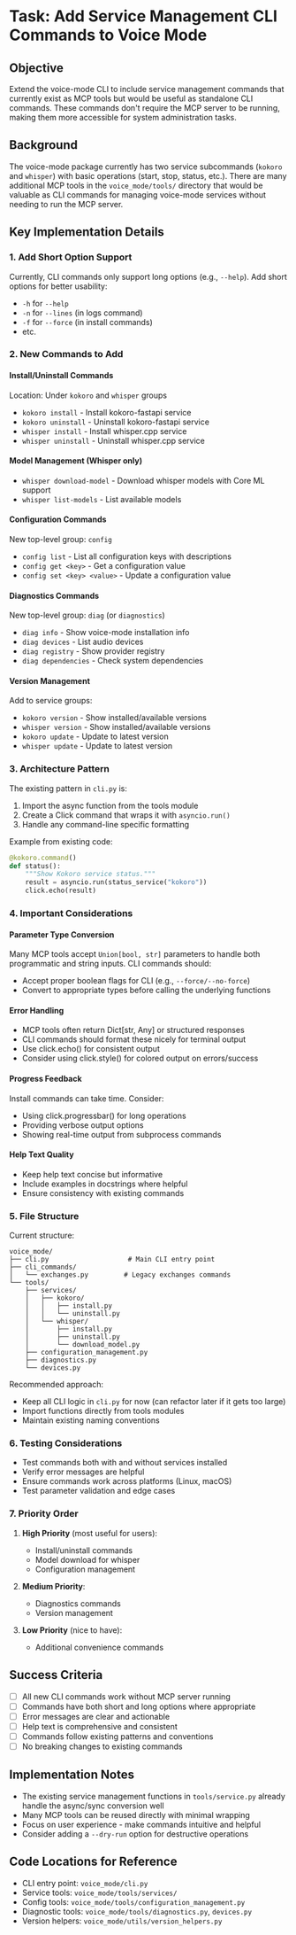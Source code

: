 # Task: Add Service Management CLI Commands to Voice Mode

## Objective
Extend the voice-mode CLI to include service management commands that currently exist as MCP tools but would be useful as standalone CLI commands. These commands don't require the MCP server to be running, making them more accessible for system administration tasks.

## Background
The voice-mode package currently has two service subcommands (`kokoro` and `whisper`) with basic operations (start, stop, status, etc.). There are many additional MCP tools in the `voice_mode/tools/` directory that would be valuable as CLI commands for managing voice-mode services without needing to run the MCP server.

## Key Implementation Details

### 1. Add Short Option Support
Currently, CLI commands only support long options (e.g., `--help`). Add short options for better usability:
- `-h` for `--help`
- `-n` for `--lines` (in logs command)
- `-f` for `--force` (in install commands)
- etc.

### 2. New Commands to Add

#### Install/Uninstall Commands
Location: Under `kokoro` and `whisper` groups
- `kokoro install` - Install kokoro-fastapi service
- `kokoro uninstall` - Uninstall kokoro-fastapi service  
- `whisper install` - Install whisper.cpp service
- `whisper uninstall` - Uninstall whisper.cpp service

#### Model Management (Whisper only)
- `whisper download-model` - Download whisper models with Core ML support
- `whisper list-models` - List available models

#### Configuration Commands
New top-level group: `config`
- `config list` - List all configuration keys with descriptions
- `config get <key>` - Get a configuration value
- `config set <key> <value>` - Update a configuration value

#### Diagnostics Commands  
New top-level group: `diag` (or `diagnostics`)
- `diag info` - Show voice-mode installation info
- `diag devices` - List audio devices
- `diag registry` - Show provider registry
- `diag dependencies` - Check system dependencies

#### Version Management
Add to service groups:
- `kokoro version` - Show installed/available versions
- `whisper version` - Show installed/available versions
- `kokoro update` - Update to latest version
- `whisper update` - Update to latest version

### 3. Architecture Pattern

The existing pattern in `cli.py` is:
1. Import the async function from the tools module
2. Create a Click command that wraps it with `asyncio.run()`
3. Handle any command-line specific formatting

Example from existing code:
```python
@kokoro.command()
def status():
    """Show Kokoro service status."""
    result = asyncio.run(status_service("kokoro"))
    click.echo(result)
```

### 4. Important Considerations

#### Parameter Type Conversion
Many MCP tools accept `Union[bool, str]` parameters to handle both programmatic and string inputs. CLI commands should:
- Accept proper boolean flags for CLI (e.g., `--force/--no-force`)
- Convert to appropriate types before calling the underlying functions

#### Error Handling
- MCP tools often return Dict[str, Any] or structured responses
- CLI commands should format these nicely for terminal output
- Use click.echo() for consistent output
- Consider using click.style() for colored output on errors/success

#### Progress Feedback
Install commands can take time. Consider:
- Using click.progressbar() for long operations
- Providing verbose output options
- Showing real-time output from subprocess commands

#### Help Text Quality
- Keep help text concise but informative
- Include examples in docstrings where helpful
- Ensure consistency with existing commands

### 5. File Structure

Current structure:
```
voice_mode/
├── cli.py                    # Main CLI entry point
├── cli_commands/            
│   └── exchanges.py         # Legacy exchanges commands
└── tools/
    ├── services/
    │   ├── kokoro/
    │   │   ├── install.py
    │   │   └── uninstall.py
    │   └── whisper/
    │       ├── install.py
    │       ├── uninstall.py
    │       └── download_model.py
    ├── configuration_management.py
    ├── diagnostics.py
    └── devices.py
```

Recommended approach:
- Keep all CLI logic in `cli.py` for now (can refactor later if it gets too large)
- Import functions directly from tools modules
- Maintain existing naming conventions

### 6. Testing Considerations

- Test commands both with and without services installed
- Verify error messages are helpful
- Ensure commands work across platforms (Linux, macOS)
- Test parameter validation and edge cases

### 7. Priority Order

1. **High Priority** (most useful for users):
   - Install/uninstall commands
   - Model download for whisper
   - Configuration management

2. **Medium Priority**:
   - Diagnostics commands
   - Version management

3. **Low Priority** (nice to have):
   - Additional convenience commands

## Success Criteria

- [ ] All new CLI commands work without MCP server running
- [ ] Commands have both short and long options where appropriate  
- [ ] Error messages are clear and actionable
- [ ] Help text is comprehensive and consistent
- [ ] Commands follow existing patterns and conventions
- [ ] No breaking changes to existing commands

## Implementation Notes

- The existing service management functions in `tools/service.py` already handle the async/sync conversion well
- Many MCP tools can be reused directly with minimal wrapping
- Focus on user experience - make commands intuitive and helpful
- Consider adding a `--dry-run` option for destructive operations

## Code Locations for Reference

- CLI entry point: `voice_mode/cli.py`
- Service tools: `voice_mode/tools/services/`
- Config tools: `voice_mode/tools/configuration_management.py`
- Diagnostic tools: `voice_mode/tools/diagnostics.py`, `devices.py`
- Version helpers: `voice_mode/utils/version_helpers.py`